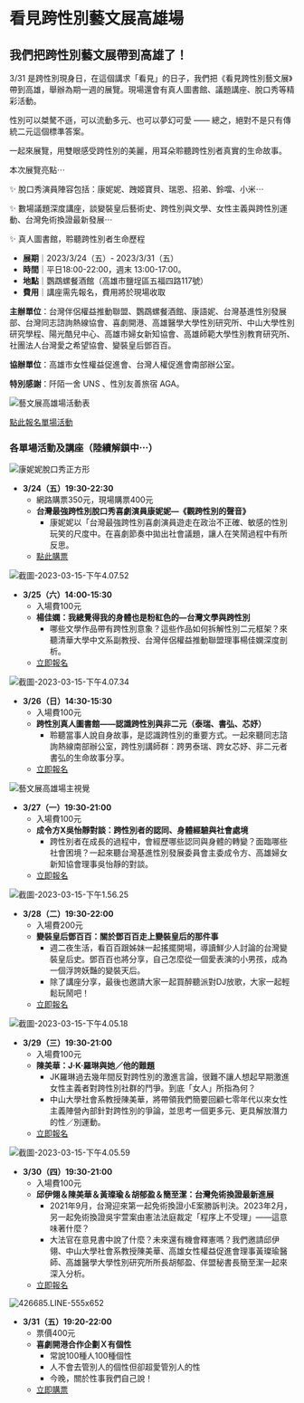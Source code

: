 # 看見跨性別藝文展高雄場

## 我們把跨性別藝文展帶到高雄了！

3/31 是跨性別現身日，在這個講求「看見」的日子，我們把《看見跨性別藝文展》帶到高雄，舉辦為期一週的展覽。現場還會有真人圖書館、議題講座、脫口秀等精彩活動。

性別可以桀驁不遜，可以流動多元、也可以夢幻可愛 —— 總之，絕對不是只有傳統二元這個標準答案。

一起來展覽，用雙眼感受跨性別的美麗，用耳朵聆聽跨性別者真實的生命故事。

本次展覽亮點⋯

✨ 脫口秀演員陣容包括：康妮妮、跩姬寶貝、瑞恩、招弟、鈴噹、小米⋯

✨ 數場議題深度講座，談變裝皇后藝術史、跨性別與文學、女性主義與跨性別運動、台灣免術換證最新發展⋯

✨ 真人圖書館，聆聽跨性別者生命歷程

- **展期**｜2023/3/24（五）- 2023/3/31（五）
- **時間**｜平日18:00-22:00，週末 13:00-17:00。
- **地點**｜鸚鵡螺餐酒館（高雄市鹽埕區五福四路117號）
- **費用**｜講座需先報名，費用將於現場收取

**主辦單位**：台灣伴侶權益推動聯盟、鸚鵡螺餐酒館、康語妮、台灣基進性別發展部、台灣同志諮詢熱線協會、喜劇開港、高雄醫學大學性別研究所、中山大學性別研究學程、陽光酷兒中心、高雄市婦女新知協會、高雄師範大學性別教育研究所、社團法人台灣愛之希望協會、變裝皇后鄧百百。

**協辦單位**：高雄市女性權益促進會、台灣人權促進會南部辦公室。

**特別感謝**：阡陌一舍 UNS 、性別友善旅宿 AGA。

![藝文展高雄場活動表](https://sp-ao.shortpixel.ai/client/to_webp,q_glossy,ret_img/https://transgender.tapcpr.org/wp-content/uploads/brizy/imgs/藝文展高雄場活動表-09-2-495x647x0x3x495x641x1677927552.png)

[點此報名單場活動](https://forms.gle/zySGfAN4HRh3XZcJ6)

### 各單場活動及講座（陸續解鎖中⋯）

![康妮妮脫口秀正方形](https://sp-ao.shortpixel.ai/client/to_webp,q_glossy,ret_img/https://transgender.tapcpr.org/wp-content/uploads/brizy/imgs/康妮妮脫口秀正方形-07-360x352x0x7x360x338x1677422938.png)

- **3/24（五）19:30-22:30**
  - 網路購票350元，現場購票400元
  - **台灣最強跨性別脫口秀喜劇演員康妮妮—《觀跨性別的聲音》**
    - 康妮妮以「台灣最強跨性別喜劇演員遊走在政治不正確、敏感的性別玩笑的尺度中。在喜劇節奏中拋出社會議題，讓人在笑鬧過程中有所反思。
  - [點此購票](https://www.accupass.com/event/2303030759338581272150?utm_source=ios_accupass&utm_medium=share_2010141637388926871610&utm_campaign=accu_e)

![截圖-2023-03-15-下午4.07.52](https://sp-ao.shortpixel.ai/client/to_webp,q_glossy,ret_img/https://transgender.tapcpr.org/wp-content/uploads/brizy/imgs/截圖-2023-03-15-午後4.07.52-360x359x0x0x360x337x1678867757.png)

- **3/25（六）14:00-15:30**
  - 入場費100元
  - **楊佳嫻：我總覺得我的身體也是粉紅色的—台灣文學與跨性別**
    - 哪些文學作品帶有跨性別意象？這些作品如何拆解性別二元框架？來聽清華大學中文系副教授、台灣伴侶權益推動聯盟理事楊佳嫻深度剖析。
  - [立即報名](https://forms.gle/zySGfAN4HRh3XZcJ6)

![截圖-2023-03-15-下午4.07.34](https://sp-ao.shortpixel.ai/client/to_webp,q_glossy,ret_img/https://transgender.tapcpr.org/wp-content/uploads/brizy/imgs/截圖-2023-03-15-午後4.07.34-361x361x0x0x361x336x1678867794.png)

- **3/26（日）14:30-15:30**
  - 入場費100元
  - **跨性別真人圖書館——認識跨性別與非二元（泰瑞、書弘、芯妤）**
    - 聆聽當事人說自身故事，是認識跨性別的重要方式。一起來聽同志諮詢熱線南部辦公室，跨性別講師群：跨男泰瑞、跨女芯妤、非二元者書弘的生命故事分享。
  - [立即報名](https://forms.gle/zySGfAN4HRh3XZcJ6)

![藝文展高雄場主視覺](https://sp-ao.shortpixel.ai/client/to_webp,q_glossy,ret_img/https://transgender.tapcpr.org/wp-content/uploads/brizy/imgs/藝文展高雄場主視覺-05-360x422x0x34x360x355x1677927650.png)

- **3/27（一）19:30-21:00**
  - 入場費100元
  - **成令方X吳怡靜對談：跨性別者的認同、身體經驗與社會處境**
    - 跨性別者在成長的過程中，會經歷哪些認同與身體的轉變？面臨哪些社會困境？一起來聽台灣基進性別發展委員會主委成令方、高雄婦女新知協會理事吳怡靜的對談。
  - [立即報名](https://forms.gle/zySGfAN4HRh3XZcJ6)

![截圖-2023-03-15-下午1.56.25](https://sp-ao.shortpixel.ai/client/to_webp,q_glossy,ret_img/https://transgender.tapcpr.org/wp-content/uploads/brizy/imgs/截圖-2023-03-15-午後1.56.25-360x366x0x7x360x352x1678867479.png)

- **3/28（二）19:30-22:00**
  - 入場費200元
  - **變裝皇后鄧百百：關於鄧百百走上變裝皇后的那件事**
    - 週二夜生活，看百百跟姊妹一起搖擺開場，導讀鮮少人討論的台灣變裝皇后史。鄧百百也將分享，自己怎麼從一個愛表演的小男孩，成為一個浮誇妖豔的變裝天后。
    - 除了講座分享，最後也邀請大家一起買醉聽派對DJ放歌，大家一起輕鬆玩鬧吧！
  - [立即報名](https://forms.gle/zySGfAN4HRh3XZcJ6)

![截圖-2023-03-15-下午4.05.18](https://sp-ao.shortpixel.ai/client/to_webp,q_glossy,ret_img/https://transgender.tapcpr.org/wp-content/uploads/brizy/imgs/截圖-2023-03-15-午後4.05.18-361x365x0x7x361x351x1678867534.png)

- **3/29（三）19:30-21:00**
  - 入場費100元
  - **陳美華：J·K·羅琳與她／他的難題**
    - JK羅琳過去幾年間反對跨性別的激進言論，很難不讓人想起早期激進女性主義者對跨性別社群的鬥爭。到底「女人」所指為何？
    - 中山大學社會系教授陳美華，將帶領我們簡要回顧七零年代以來女性主義陣營內部針對跨性別的爭論，並思考一個更多元、更具解放潛力的性／別運動。
  - [立即報名](https://forms.gle/zySGfAN4HRh3XZcJ6)

![截圖-2023-03-15-下午4.05.59](https://sp-ao.shortpixel.ai/client/to_webp,q_glossy,ret_img/https://transgender.tapcpr.org/wp-content/uploads/brizy/imgs/截圖-2023-03-15-午後4.05.59-555x552x0x11x555x530x1678867578.png)

- **3/30（四）19:30-21:00**
  - 入場費100元
  - **邱伊翎＆陳美華＆黃璨瑜＆胡郁盈＆簡至潔：台灣免術換證最新進展**
    - 2021年9月，台灣迎來第一起免術換證小E案勝訴判決。2023年2月，另一起免術換證吳宇萱案由憲法法庭裁定「程序上不受理」——這意味著什麼？
    - 大法官在意見書中說了什麼？未來還有機會釋憲嗎？我們邀請邱伊翎、中山大學社會系教授陳美華、高雄女性權益促進會理事黃璨瑜醫師、高雄醫學大學性別研究所所長胡郁盈、伴盟秘書長簡至潔一起來深入分析。
  - [立即報名](https://forms.gle/zySGfAN4HRh3XZcJ6)

![426685.LINE-555x652](https://sp-ao.shortpixel.ai/client/to_webp,q_glossy,ret_img/https://transgender.tapcpr.org/wp-content/uploads/brizy/imgs/426685.LINE_-555x652x0x7x555x534x1678867884.png)

- **3/31（五）19:20-22:00**
  - 票價400元
  - **喜劇開港合作企劃Ｘ有個性**
    - 常說100種人100種個性
    - 人不會去管別人的個性但卻超愛管別人的性
    - 今晚，關於性事我們自己說！
  - [立即購票](https://www.accupass.com/event/2303121552097067064860?utm_source=ios_accupass&utm_medium=share_2010141637388926871610&utm_campaign=accu_e)
<!-- tcd_original_link https://transgender.tapcpr.org/%E7%9C%8B%E8%A6%8B%E8%B7%A8%E6%80%A7%E5%88%A5%E8%97%9D%E6%96%87%E5%B1%95%E9%AB%98%E9%9B%84%E5%A0%B4 -->
